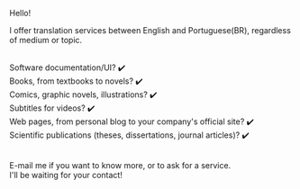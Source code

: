 Hello!

I offer translation services between English and Portuguese(BR), regardless of medium or topic. <br><br>

Software documentation/UI? ✔️<br>
Books, from textbooks to novels? ✔️<br>
Comics, graphic novels, illustrations? ✔️<br>
Subtitles for videos? ✔️<br>
Web pages, from personal blog to your company's official site? ✔️<br>
Scientific publications (theses, dissertations, journal articles)? ✔️<br><br>

E-mail me if you want to know more, or to ask for a service.<br>
I'll be waiting for your contact!

<!---
vittorpaulovp/vittorpaulovp is a ✨ special ✨ repository because its `README.md` (this file) appears on your GitHub profile.
You can click the Preview link to take a look at your changes.
--->
